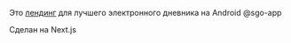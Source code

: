 Это [лендинг](https://sgoapp.ru/) для лучшего электронного дневника на Android @sgo-app

Сделан на Next.js
